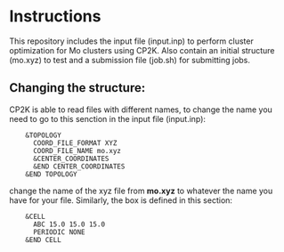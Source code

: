 # Instructions

This repository includes the input file (input.inp) to perform cluster optimization for Mo clusters using CP2K. 
Also contain an initial structure (mo.xyz) to test and a submission file (job.sh) for submitting jobs.

## Changing the structure:

CP2K is able to read files with different names, to change the name you need to go to this senction in the input file (input.inp):

```properties
    &TOPOLOGY
      COORD_FILE_FORMAT XYZ
      COORD_FILE_NAME mo.xyz
      &CENTER_COORDINATES
      &END CENTER_COORDINATES
    &END TOPOLOGY
``` 

change the name of the xyz file from **mo.xyz** to whatever the name you have for your file. Similarly, the box is defined in this
section:

```properties
    &CELL
      ABC 15.0 15.0 15.0
      PERIODIC NONE
    &END CELL
```

